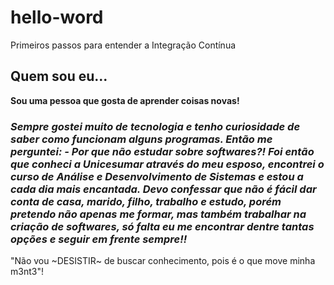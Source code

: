 # hello-word
Primeiros passos para entender a Integração Contínua
## **Quem sou eu...**
**Sou uma pessoa que gosta de aprender coisas novas!**
### *Sempre gostei muito de tecnologia e tenho curiosidade de saber como funcionam alguns programas. Então me perguntei: - Por que não estudar sobre softwares?! Foi então que conheci a Unicesumar através do meu esposo, encontrei o curso de Análise e Desenvolvimento de Sistemas e estou a cada dia mais encantada. Devo confessar que não é fácil dar conta de casa, marido, filho, trabalho e estudo, porém pretendo não apenas me formar, mas também trabalhar na criação de softwares, só falta eu me  encontrar dentre tantas opções e seguir em frente sempre!!*
"Não vou ~DESISTIR~ de buscar conhecimento, pois é o que move minha m3nt3"!
